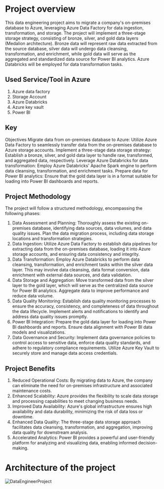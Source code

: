 # Project overview
This data engineering project aims to migrate a company's on-premises database to Azure, leveraging Azure Data Factory for data ingestion, transformation, and storage. The project will implement a three-stage storage strategy, consisting of bronze, silver, and gold data layers (Medalion architecture). Bronze data will represent raw data extracted from the source database, silver data will undergo data cleansing, transformation, and enrichment, while gold data will serve as the aggregated and standardized data source for Power BI analytics. Azure Databricks will be employed for data transformation tasks.

## Used Service/Tool in Azure
1. Azure data factory
2. Storage Account
3. Azure Databricks
4. Azure key vault
5. Power BI 

## Key
 Objectives
Migrate data from on-premises database to Azure: Utilize Azure Data Factory to seamlessly transfer data from the on-premises database to Azure storage accounts.
Implement a three-stage data storage strategy: Establish a bronze, silver, and gold data layer to handle raw, transformed, and aggregated data, respectively.
Leverage Azure Databricks for data transformation: Employ Azure Databricks' Apache Spark engine to perform data cleansing, transformation, and enrichment tasks.
Prepare data for Power BI analytics: Ensure that the gold data layer is in a format suitable for loading into Power BI dashboards and reports.

## Project Methodology
The project will follow a structured methodology, encompassing the following phases:
1. Data Assessment and Planning: Thoroughly assess the existing on-premises database, identifying data sources, data volumes, and data quality issues. Plan the data migration process, including data storage locations and transformation strategies.
2. Data Ingestion: Utilize Azure Data Factory to establish data pipelines for extracting data from the on-premises database, loading it into Azure storage accounts, and ensuring data consistency and integrity.
3. Data Transformation: Employ Azure Databricks to perform data cleansing, transformation, and enrichment tasks within the silver data layer. This may involve data cleansing, data format conversion, data enrichment with external data sources, and data validation.
4. Data Storage and Aggregation: Move transformed data from the silver layer to the gold layer, which will serve as the centralized data source for Power BI analytics. Aggregate data to improve performance and reduce data volume.
5. Data Quality Monitoring: Establish data quality monitoring processes to ensure the accuracy, consistency, and completeness of data throughout the data lifecycle. Implement alerts and notifications to identify and address data quality issues promptly.
6. Power BI Integration: Prepare the gold data layer for loading into Power BI dashboards and reports. Ensure data alignment with Power BI data models and visualizations.
7. Data Governance and Security: Implement data governance policies to control access to sensitive data, enforce data quality standards, and adhere to regulatory compliance requirements. Utilize Azure Key Vault to securely store and manage data access credentials.

## Project Benefits
1. Reduced Operational Costs: By migrating data to Azure, the company can eliminate the need for on-premises infrastructure and associated maintenance costs.
2. Enhanced Scalability: Azure provides the flexibility to scale data storage and processing capabilities to meet changing business needs.
3. Improved Data Availability: Azure's global infrastructure ensures high availability and data durability, minimizing the risk of data loss or downtime.
4. Enhanced Data Quality: The three-stage data storage approach facilitates data cleansing, transformation, and aggregation, improving data quality for downstream analysis.
5. Accelerated Analytics: Power BI provides a powerful and user-friendly platform for analyzing and visualizing data, enabling informed decision-making.

# Architecture of the project

![DataEngineerProject](https://github.com/skalskibukowa/Azure_Data_Engineer_Project/assets/29678557/eec6b2c1-84e1-4d45-a8ea-354e1091313b)
